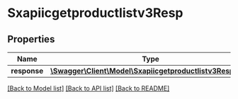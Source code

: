 # Sxapiicgetproductlistv3Resp

## Properties
Name | Type | Description | Notes
------------ | ------------- | ------------- | -------------
**response** | [**\Swagger\Client\Model\Sxapiicgetproductlistv3Response**](Sxapiicgetproductlistv3Response.md) |  | [optional] 

[[Back to Model list]](../README.md#documentation-for-models) [[Back to API list]](../README.md#documentation-for-api-endpoints) [[Back to README]](../README.md)


